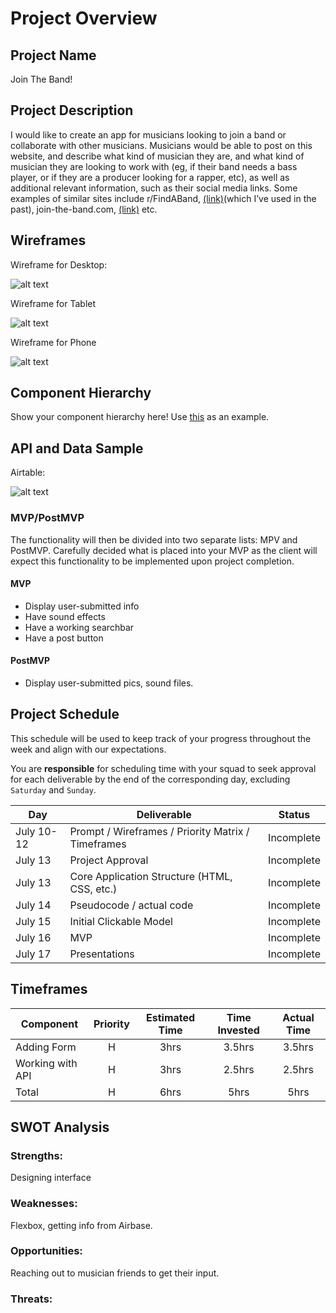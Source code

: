 # Project Overview

## Project Name

Join The Band!

## Project Description

I would like to create an app for musicians looking to join a band or collaborate with other musicians. Musicians would be able to post on this website, and describe what kind of musician they are, and what kind of musician they are looking to work with (eg, if their band needs a bass player, or if they are a producer looking for a rapper, etc), as well as additional relevant information, such as their social media links. Some examples of similar sites include r/FindABand, [(link)](https://www.reddit.com/r/FindABand/)(which I’ve used in the past), join-the-band.com, [(link)](https://www.join-a-band.com/) etc. 

## Wireframes

Wireframe for Desktop:

![alt text](https://github.com/DavidVergheseProgrammer/joinTheBand/blob/main/pics/wireframeDesktop.png "Wireframe for Desktop")

Wireframe for Tablet

![alt text](https://github.com/DavidVergheseProgrammer/joinTheBand/blob/main/pics/wireframeTablet2.png "Wireframe for Tablet")

Wireframe for Phone

![alt text](https://github.com/DavidVergheseProgrammer/joinTheBand/blob/main/pics/wireframePhone.png "Wireframe for Phone")

## Component Hierarchy
Show your component hierarchy here! Use [this](https://cms-assets.tutsplus.com/uploads/users/1795/posts/30352/image/GettingStartedWithReduxTutorial-React-Component-Structure.png) as an example.

## API and Data Sample

Airtable: 

![alt text](https://github.com/DavidVergheseProgrammer/joinTheBand/blob/main/pics/Airtable.png "Airtable")

### MVP/PostMVP

The functionality will then be divided into two separate lists: MPV and PostMVP.  Carefully decided what is placed into your MVP as the client will expect this functionality to be implemented upon project completion.  

#### MVP 

- Display user-submitted info 
- Have sound effects 
- Have a working searchbar
- Have a post button

#### PostMVP  

- Display user-submitted pics, sound files.

## Project Schedule

This schedule will be used to keep track of your progress throughout the week and align with our expectations.  

You are **responsible** for scheduling time with your squad to seek approval for each deliverable by the end of the corresponding day, excluding `Saturday` and `Sunday`.

|  Day | Deliverable | Status
|---|---| ---|
|July 10-12| Prompt / Wireframes / Priority Matrix / Timeframes | Incomplete
|July 13| Project Approval | Incomplete
|July 13| Core Application Structure (HTML, CSS, etc.) | Incomplete
|July 14| Pseudocode / actual code | Incomplete
|July 15| Initial Clickable Model  | Incomplete
|July 16| MVP | Incomplete
|July 17| Presentations | Incomplete

## Timeframes

| Component | Priority | Estimated Time | Time Invested | Actual Time |
| --- | :---: |  :---: | :---: | :---: |
| Adding Form | H | 3hrs| 3.5hrs | 3.5hrs |
| Working with API | H | 3hrs| 2.5hrs | 2.5hrs |
| Total | H | 6hrs| 5hrs | 5hrs |

## SWOT Analysis

### Strengths:

Designing interface

### Weaknesses:

Flexbox, getting info from Airbase.

### Opportunities:

Reaching out to musician friends to get their input.

### Threats:
